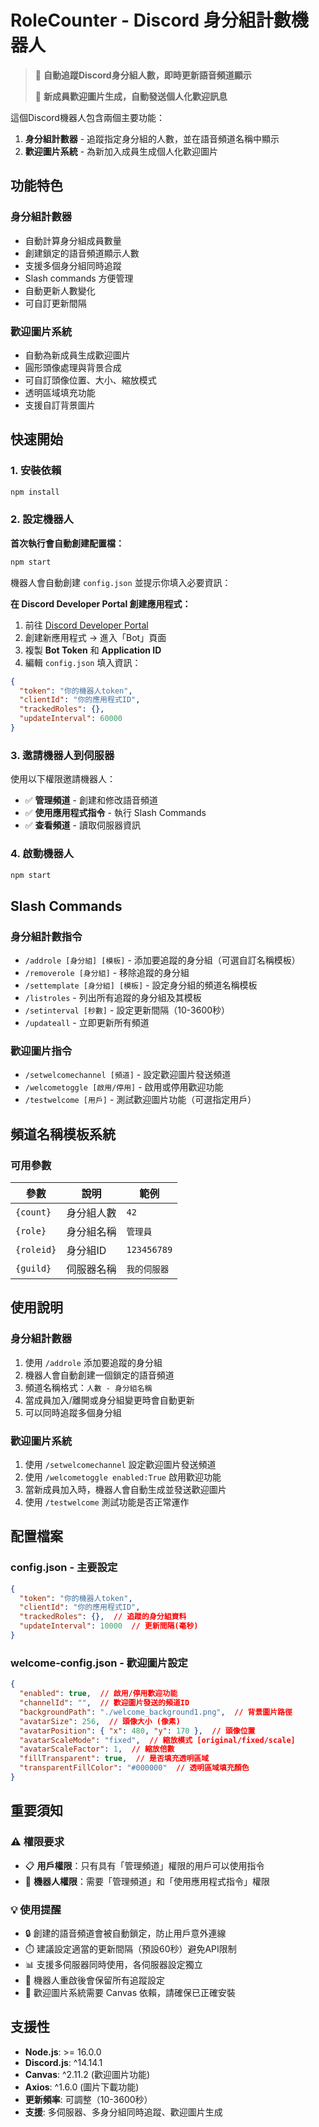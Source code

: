 # RoleCounter - Discord 身分組計數機器人

> 🎯 **自動追蹤Discord身分組人數，即時更新語音頻道顯示**
> 
> 🎨 **新成員歡迎圖片生成，自動發送個人化歡迎訊息**

這個Discord機器人包含兩個主要功能：
1. **身分組計數器** - 追蹤指定身分組的人數，並在語音頻道名稱中顯示
2. **歡迎圖片系統** - 為新加入成員生成個人化歡迎圖片

## 功能特色

### 身分組計數器
- 自動計算身分組成員數量
- 創建鎖定的語音頻道顯示人數
- 支援多個身分組同時追蹤
- Slash commands 方便管理
- 自動更新人數變化
- 可自訂更新間隔

### 歡迎圖片系統
- 自動為新成員生成歡迎圖片
- 圓形頭像處理與背景合成
- 可自訂頭像位置、大小、縮放模式
- 透明區域填充功能
- 支援自訂背景圖片

## 快速開始

### 1. 安裝依賴
```bash
npm install
```

### 2. 設定機器人

**首次執行會自動創建配置檔：**
```bash
npm start
```

機器人會自動創建 `config.json` 並提示你填入必要資訊：

**在 Discord Developer Portal 創建應用程式：**
1. 前往 [Discord Developer Portal](https://discord.com/developers/applications)
2. 創建新應用程式 → 進入「Bot」頁面
3. 複製 **Bot Token** 和 **Application ID**
4. 編輯 `config.json` 填入資訊：

```json
{
  "token": "你的機器人token",
  "clientId": "你的應用程式ID",
  "trackedRoles": {},
  "updateInterval": 60000
}
```

### 3. 邀請機器人到伺服器

使用以下權限邀請機器人：
- ✅ **管理頻道** - 創建和修改語音頻道
- ✅ **使用應用程式指令** - 執行 Slash Commands
- ✅ **查看頻道** - 讀取伺服器資訊

### 4. 啟動機器人
```bash
npm start
```

## Slash Commands

### 身分組計數指令
- `/addrole [身分組] [模板]` - 添加要追蹤的身分組（可選自訂名稱模板）
- `/removerole [身分組]` - 移除追蹤的身分組
- `/settemplate [身分組] [模板]` - 設定身分組的頻道名稱模板
- `/listroles` - 列出所有追蹤的身分組及其模板
- `/setinterval [秒數]` - 設定更新間隔（10-3600秒）
- `/updateall` - 立即更新所有頻道

### 歡迎圖片指令
- `/setwelcomechannel [頻道]` - 設定歡迎圖片發送頻道
- `/welcometoggle [啟用/停用]` - 啟用或停用歡迎功能
- `/testwelcome [用戶]` - 測試歡迎圖片功能（可選指定用戶）

## 頻道名稱模板系統

### 可用參數
| 參數 | 說明 | 範例 |
|------|------|------|
| `{count}` | 身分組人數 | `42` |
| `{role}` | 身分組名稱 | `管理員` |
| `{roleid}` | 身分組ID | `123456789` |
| `{guild}` | 伺服器名稱 | `我的伺服器` |

## 使用說明

### 身分組計數器
1. 使用 `/addrole` 添加要追蹤的身分組
2. 機器人會自動創建一個鎖定的語音頻道
3. 頻道名稱格式：`人數 - 身分組名稱`
4. 當成員加入/離開或身分組變更時會自動更新
5. 可以同時追蹤多個身分組

### 歡迎圖片系統
1. 使用 `/setwelcomechannel` 設定歡迎圖片發送頻道
2. 使用 `/welcometoggle enabled:True` 啟用歡迎功能
3. 當新成員加入時，機器人會自動生成並發送歡迎圖片
4. 使用 `/testwelcome` 測試功能是否正常運作

## 配置檔案

### config.json - 主要設定
```json
{
  "token": "你的機器人token",
  "clientId": "你的應用程式ID",
  "trackedRoles": {},  // 追蹤的身分組資料
  "updateInterval": 10000  // 更新間隔(毫秒)
}
```

### welcome-config.json - 歡迎圖片設定
```json
{
  "enabled": true,  // 啟用/停用歡迎功能
  "channelId": "",  // 歡迎圖片發送的頻道ID
  "backgroundPath": "./welcome_background1.png",  // 背景圖片路徑
  "avatarSize": 256,  // 頭像大小 (像素)
  "avatarPosition": { "x": 480, "y": 170 },  // 頭像位置
  "avatarScaleMode": "fixed",  // 縮放模式 [original/fixed/scale]
  "avatarScaleFactor": 1,  // 縮放倍數
  "fillTransparent": true,  // 是否填充透明區域
  "transparentFillColor": "#000000"  // 透明區域填充顏色
}
```

## 重要須知

### ⚠️ 權限要求
- 📋 **用戶權限**：只有具有「管理頻道」權限的用戶可以使用指令
- 🤖 **機器人權限**：需要「管理頻道」和「使用應用程式指令」權限

### 💡 使用提醒
- 🔒 創建的語音頻道會被自動鎖定，防止用戶意外連線
- ⏱️ 建議設定適當的更新間隔（預設60秒）避免API限制
- 📊 支援多伺服器同時使用，各伺服器設定獨立
- 🔄 機器人重啟後會保留所有追蹤設定
- 🎨 歡迎圖片系統需要 Canvas 依賴，請確保已正確安裝

## 支援性

- **Node.js**: >= 16.0.0
- **Discord.js**: ^14.14.1
- **Canvas**: ^2.11.2 (歡迎圖片功能)
- **Axios**: ^1.6.0 (圖片下載功能)
- **更新頻率**: 可調整（10-3600秒）
- **支援**: 多伺服器、多身分組同時追蹤、歡迎圖片生成